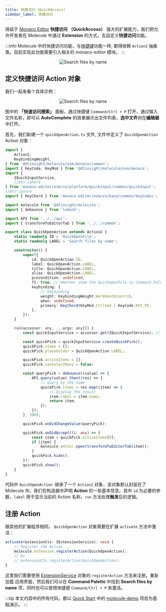 ```yaml
---
title: 快捷访问（QuickAccess)
sidebar_label: 快捷访问
---
```


得益于 [Monaco Editor](https://microsoft.github.io/monaco-editor/) **快捷访问 （QuickAccess）** 强大的扩展能力，我们把允许开发者在 Molecule 中通过 **Extension** 的方式，去自定义**快捷访问**功能。

:::info
Molecule 中的快捷访问功能，与[快捷键](./extend-keybinding.md)功能一样, 都得依赖 `Action2` 抽象类。目前实现此功能需要引入相关的 monaco-editor 模块。
:::

<div align="center">
 <img src="/img/guides/extend-quickAccess-1.png" alt="Search files by name" />
</div>

## 定义快捷访问 Action 对象

我们一起来看个具体示例：

<div align="center">
 <img src="/img/guides/extend-quickAccess.png" alt="Search files by name" />
</div>

图中的 **「快速访问搜索」** 面板，通过快捷键 `Command/Ctrl + P` 打开，通过输入文件名称，即可以 **AutoComplete** 的效果展示出文件列表，**选中文件**则在**编辑器**中打开。

首先，我们新建一个 `quickOpenAction.ts` 文件, 文件中定义了 `QuickOpenAction` Action 对象：

```ts title="/src/extensions/theFirstExtension/quickOpenAction.ts"
import {
    Action2,
    KeybindingWeight,
} from '@dtinsight/molecule/esm/monaco/common';
import { KeyCode, KeyMod } from '@dtinsight/molecule/esm/monaco';
import {
    IQuickInputService,
    //@ts-ignore
} from 'monaco-editor/esm/vs/platform/quickinput/common/quickInput';
//@ts-ignore
import { KeyChord } from 'monaco-editor/esm/vs/base/common/keyCodes';

import molecule from '@dtinsight/molecule';
import { debounce } from 'lodash';

import API from '../../api';
import { transformToEditorTab } from '../../common';

export class QuickOpenAction extends Action2 {
    static readonly ID = 'QuickOpenFile';
    static readonly LABEL = 'Search files by name';

    constructor() {
        super({
            id: QuickOpenAction.ID,
            label: QuickOpenAction.LABEL,
            title: QuickOpenAction.LABEL,
            alias: QuickOpenAction.LABEL,
            precondition: undefined,
            f1: true, // Whether show the QuickOpenFile in Command Palette
            keybinding: {
                // Keybinding
                weight: KeybindingWeight.WorkbenchContrib,
                when: undefined,
                primary: KeyChord(KeyMod.CtrlCmd | KeyCode.KEY_P),
            },
        });
    }

    run(accessor: any, ...args: any[]) {
        const quickInputService = accessor.get(IQuickInputService); // Get the quickInput

        const quickPick = quickInputService.createQuickPick();
        quickPick.items = [];
        quickPick.placeholder = QuickOpenAction.LABEL;

        quickPick.activeItems = [];
        quickPick.canSelectMany = false;

        const queryPick = debounce((value) => {
            API.query(value).then((res) => {
                // Query by the name
                quickPick.items = res.map((item) => {
                    // Display the result
                    item.label = item.name;
                    return item;
                });
            });
        }, 300);

        quickPick.onDidChangeValue(queryPick);

        quickPick.onDidAccept((i: any) => {
            const item = quickPick.activeItems[0];
            if (item) {
                molecule.editor.open(transformToEditorTab(item));
            }
            quickPick.hide();
        });
        quickPick.show();
    }
}
```

代码中 `QuickOpenAction `继承了一个 `Action2` 对象，该对象默认封装在了 Molecule 中。我们在构造器中声明 **Action** 的一些基本信息。其中 `id` 为必要的参数，`label` 用于显示当前的 Action 名称，`run` 方法处理**触发**后的逻辑。

## 注册 Action

跟其他的扩展程序相同， `QuickOpenAction` 对象需要在扩展 `activate` 方法中激活：

```ts
activate(extensionCtx: IExtensionService): void {
    // Register the Action
    molecule.extension.registerAction(QuickOpenAction);
    // Or
    // extensionCtx.registerAction(QuickOpenAction);
}
```

这里我们需要使用 [ExtensionService](/docs/api/interfaces/molecule.IExtensionService) 对象的 `registerAction` 方法来注册。重新加载
应用界面，然后我们可以在 **Command Palette** 中找到 **Search files by name** 项，同时也可以使用快捷键 `Command/Ctrl + P` 来激活。

:::tip
本文内容中的所有代码，都以 [Quick Start](../quick-start) 中的 [molecule-demo](https://github.com/DTStack/molecule-examples/tree/main/packages/molecule-demo) 项目为基础演示。
:::
